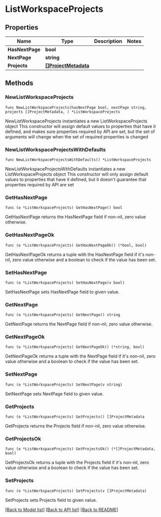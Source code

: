 # ListWorkspaceProjects

## Properties

Name | Type | Description | Notes
------------ | ------------- | ------------- | -------------
**HasNextPage** | **bool** |  | 
**NextPage** | **string** |  | 
**Projects** | [**[]ProjectMetadata**](ProjectMetadata.md) |  | 

## Methods

### NewListWorkspaceProjects

`func NewListWorkspaceProjects(hasNextPage bool, nextPage string, projects []ProjectMetadata, ) *ListWorkspaceProjects`

NewListWorkspaceProjects instantiates a new ListWorkspaceProjects object
This constructor will assign default values to properties that have it defined,
and makes sure properties required by API are set, but the set of arguments
will change when the set of required properties is changed

### NewListWorkspaceProjectsWithDefaults

`func NewListWorkspaceProjectsWithDefaults() *ListWorkspaceProjects`

NewListWorkspaceProjectsWithDefaults instantiates a new ListWorkspaceProjects object
This constructor will only assign default values to properties that have it defined,
but it doesn't guarantee that properties required by API are set

### GetHasNextPage

`func (o *ListWorkspaceProjects) GetHasNextPage() bool`

GetHasNextPage returns the HasNextPage field if non-nil, zero value otherwise.

### GetHasNextPageOk

`func (o *ListWorkspaceProjects) GetHasNextPageOk() (*bool, bool)`

GetHasNextPageOk returns a tuple with the HasNextPage field if it's non-nil, zero value otherwise
and a boolean to check if the value has been set.

### SetHasNextPage

`func (o *ListWorkspaceProjects) SetHasNextPage(v bool)`

SetHasNextPage sets HasNextPage field to given value.


### GetNextPage

`func (o *ListWorkspaceProjects) GetNextPage() string`

GetNextPage returns the NextPage field if non-nil, zero value otherwise.

### GetNextPageOk

`func (o *ListWorkspaceProjects) GetNextPageOk() (*string, bool)`

GetNextPageOk returns a tuple with the NextPage field if it's non-nil, zero value otherwise
and a boolean to check if the value has been set.

### SetNextPage

`func (o *ListWorkspaceProjects) SetNextPage(v string)`

SetNextPage sets NextPage field to given value.


### GetProjects

`func (o *ListWorkspaceProjects) GetProjects() []ProjectMetadata`

GetProjects returns the Projects field if non-nil, zero value otherwise.

### GetProjectsOk

`func (o *ListWorkspaceProjects) GetProjectsOk() (*[]ProjectMetadata, bool)`

GetProjectsOk returns a tuple with the Projects field if it's non-nil, zero value otherwise
and a boolean to check if the value has been set.

### SetProjects

`func (o *ListWorkspaceProjects) SetProjects(v []ProjectMetadata)`

SetProjects sets Projects field to given value.



[[Back to Model list]](../README.md#documentation-for-models) [[Back to API list]](../README.md#documentation-for-api-endpoints) [[Back to README]](../README.md)


